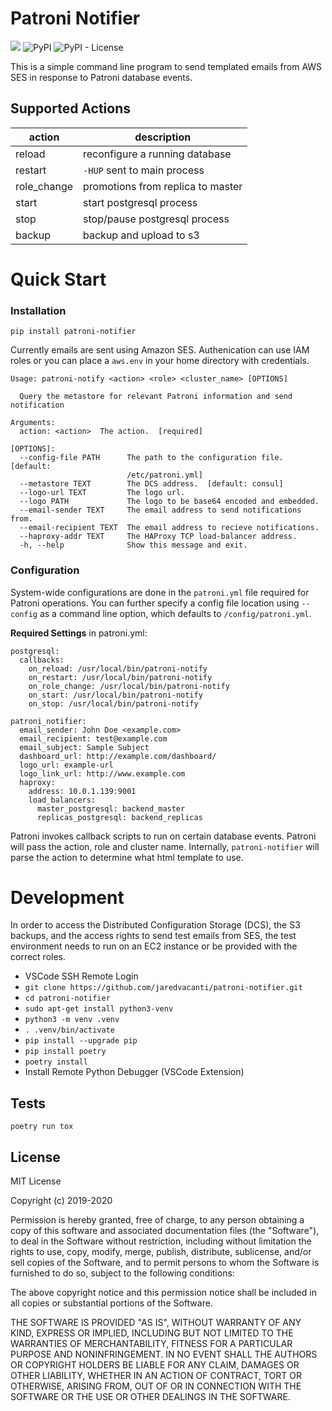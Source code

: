 # Patroni Notifier

![](https://github.com/jaredvacanti/patroni-notifier/workflows/Publish%20to%20PyPI/badge.svg)
![PyPI](https://img.shields.io/pypi/v/patroni-notifier?style=flat-square)
![PyPI - License](https://img.shields.io/pypi/l/patroni-notifier?style=flat-square)

This is a simple command line program to send templated emails from AWS SES in response
to Patroni database events.

## Supported Actions

action | description
--- | ---
reload | reconfigure a running database 
restart | `-HUP` sent to main process
role_change | promotions from replica to master
start | start postgresql process
stop | stop/pause postgresql process
backup | backup and upload to s3 



# Quick Start

### Installation

```
pip install patroni-notifier
```

Currently emails are sent using Amazon SES. Authenication can use IAM roles
or you can place a `aws.env` in your home directory with credentials.


```
Usage: patroni-notify <action> <role> <cluster_name> [OPTIONS]

  Query the metastore for relevant Patroni information and send notification

Arguments:
  action: <action>  The action.  [required]

[OPTIONS]:
  --config-file PATH      The path to the configuration file.  [default:
                          /etc/patroni.yml]
  --metastore TEXT        The DCS address.  [default: consul]
  --logo-url TEXT         The logo url.
  --logo PATH             The logo to be base64 encoded and embedded.
  --email-sender TEXT     The email address to send notifications from.
  --email-recipient TEXT  The email address to recieve notifications.
  --haproxy-addr TEXT     The HAProxy TCP load-balancer address.
  -h, --help              Show this message and exit.
```

### Configuration

System-wide configurations are done in the `patroni.yml` file required for 
Patroni operations. You can further specify a config file location using 
`--config` as a command line option, which defaults to `/config/patroni.yml`.


**Required Settings** in patroni.yml:

```
postgresql:
  callbacks:
    on_reload: /usr/local/bin/patroni-notify
    on_restart: /usr/local/bin/patroni-notify
    on_role_change: /usr/local/bin/patroni-notify
    on_start: /usr/local/bin/patroni-notify
    on_stop: /usr/local/bin/patroni-notify

patroni_notifier:
  email_sender: John Doe <example.com>
  email_recipient: test@example.com
  email_subject: Sample Subject
  dashboard_url: http://example.com/dashboard/
  logo_url: example-url
  logo_link_url: http://www.example.com
  haproxy:
    address: 10.0.1.139:9001
    load_balancers:
      master_postgresql: backend_master
      replicas_postgresql: backend_replicas
```

Patroni invokes callback scripts to run on certain database events. 
Patroni will pass the action, role and cluster name. Internally,
`patroni-notifier` will parse the action to determine what html template
to use.


# Development

In order to access the Distributed Configuration Storage (DCS), the S3
backups, and the access rights to send test emails from SES, the test
environment needs to run on an EC2 instance or be provided with the correct
roles.

- VSCode SSH Remote Login
- `git clone https://github.com/jaredvacanti/patroni-notifier.git`
- `cd patroni-notifier`
- `sudo apt-get install python3-venv`
- `python3 -m venv .venv`
- `. .venv/bin/activate`
- `pip install --upgrade pip`
- `pip install poetry`
- `poetry install`
- Install Remote Python Debugger (VSCode Extension)


## Tests

```
poetry run tox
```

## License

MIT License

Copyright (c) 2019-2020

Permission is hereby granted, free of charge, to any person obtaining a copy
of this software and associated documentation files (the "Software"), to deal
in the Software without restriction, including without limitation the rights
to use, copy, modify, merge, publish, distribute, sublicense, and/or sell
copies of the Software, and to permit persons to whom the Software is
furnished to do so, subject to the following conditions:

The above copyright notice and this permission notice shall be included in all
copies or substantial portions of the Software.

THE SOFTWARE IS PROVIDED "AS IS", WITHOUT WARRANTY OF ANY KIND, EXPRESS OR
IMPLIED, INCLUDING BUT NOT LIMITED TO THE WARRANTIES OF MERCHANTABILITY,
FITNESS FOR A PARTICULAR PURPOSE AND NONINFRINGEMENT. IN NO EVENT SHALL THE
AUTHORS OR COPYRIGHT HOLDERS BE LIABLE FOR ANY CLAIM, DAMAGES OR OTHER
LIABILITY, WHETHER IN AN ACTION OF CONTRACT, TORT OR OTHERWISE, ARISING FROM,
OUT OF OR IN CONNECTION WITH THE SOFTWARE OR THE USE OR OTHER DEALINGS IN THE
SOFTWARE.
